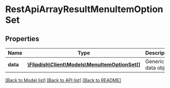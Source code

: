 # RestApiArrayResultMenuItemOptionSet

## Properties
Name | Type | Description | Notes
------------ | ------------- | ------------- | -------------
**data** | [**\Flipdish\Client\Models\MenuItemOptionSet[]**](MenuItemOptionSet.md) | Generic data object. | 

[[Back to Model list]](../README.md#documentation-for-models) [[Back to API list]](../README.md#documentation-for-api-endpoints) [[Back to README]](../README.md)


